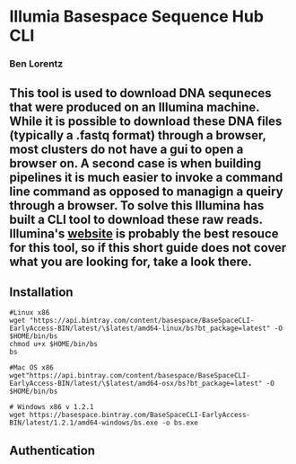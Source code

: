 # Illumia Basespace Sequence Hub CLI
### Ben Lorentz
This tool is used to download DNA sequneces that were produced on an Illumina machine. While it is possible to download these DNA files (typically a .fastq format) through a browser, most clusters do not have a gui to open a browser on. A second case is when building pipelines it is much easier to invoke a command line command as opposed to managign a queiry through a browser. To solve this Illumina has built a CLI tool to download these raw reads. 
Illumina's [website](https://developer.basespace.illumina.com/docs/content/documentation/cli/cli-overview) is probably the best resouce for this tool, so if this short guide does not cover what you are looking for, take a look there. 
-------------------------------------------------

## Installation
```shell
#Linux x86
wget "https://api.bintray.com/content/basespace/BaseSpaceCLI-EarlyAccess-BIN/latest/\$latest/amd64-linux/bs?bt_package=latest" -O $HOME/bin/bs
chmod u+x $HOME/bin/bs
bs

#Mac OS x86
wget"https://api.bintray.com/content/basespace/BaseSpaceCLI-EarlyAccess-BIN/latest/\$latest/amd64-osx/bs?bt_package=latest" -O $HOME/bin/bs

# Windows x86 v 1.2.1
wget https://basespace.bintray.com/BaseSpaceCLI-EarlyAccess-BIN/latest/1.2.1/amd64-windows/bs.exe -o bs.exe
```

## Authentication 
```shell


```
